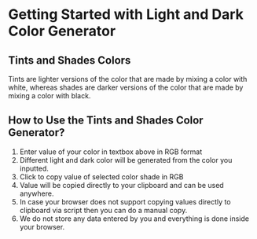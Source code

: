 # Getting Started with Light and Dark Color Generator

## Tints and Shades Colors
Tints are lighter versions of the color that are made by mixing a color with white, whereas shades are darker versions of the color that are made by mixing a color with black. 

## How to Use the Tints and Shades Color Generator?
1. Enter value of your color in textbox above in RGB format 
2. Different light and dark color will be generated from the color you inputted.
3. Click to copy value of selected color shade in RGB
4. Value will be copied directly to your clipboard and can be used anywhere.
5. In case your browser does not support copying values directly to clipboard via script then you can do a manual copy.
6. We do not store any data entered by you and everything is done inside your browser.
